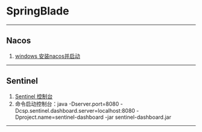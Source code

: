 # SpringBlade

---
## Nacos
1. [windows 安装nacos并启动](https://blog.csdn.net/qq_22656655/article/details/109504234)
---
## Sentinel
1. [Sentinel 控制台](https://github.com/alibaba/Sentinel/wiki/%E6%8E%A7%E5%88%B6%E5%8F%B0)
2. 命令启动控制台：java -Dserver.port=8080 -Dcsp.sentinel.dashboard.server=localhost:8080 -Dproject.name=sentinel-dashboard -jar sentinel-dashboard.jar
---